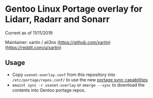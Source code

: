 # Gentoo Linux Portage overlay for Lidarr, Radarr and Sonarr

Current as of 11/11/2019

Maintainer: xartin / ali3nx (https://github.com/xartin) (https://reddit.com/u/xartin)

Usage
-----

* Copy `usenet-overlay.conf` from this repository into `/etc/portage/repos.conf/` to use the new [portage sync capabilities](https://wiki.gentoo.org/wiki/Project:Portage/Sync)
* `emaint sync -r usenet-overlay` or `emerge --sync` to download the contents into Gentoo portage repos.  
